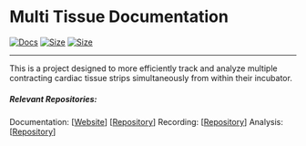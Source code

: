 # Multi Tissue Documentation


[![Docs](https://img.shields.io/website?down_color=red&down_message=offline&label=Visit%20Docs&style=for-the-badge&up_color=success&up_message=online&url=https%3A%2F%2Fmtt.mrph.dev)](http://mtt.mrph.dev) 
[![Size](https://img.shields.io/docker/image-size/murphs/mtt/nginx?label=Nginx%20Image%20Size&style=for-the-badge)](https://hub.docker.com/r/murphs/mta)
[![Size](https://img.shields.io/docker/image-size/murphs/mtt/flask?label=Flask%20Image%20Size&style=for-the-badge)](https://hub.docker.com/r/murphs/mta)

---

This is a project designed to more efficiently track and analyze multiple contracting cardiac tissue strips simultaneously from within their incubator.


##### Relevant Repositories:

Documentation: [[Website](https://mtt.mrph.dev)] [[Repository](https://gitlab.com/costa-lab/multi-tissue-tracking/Documentation)]
Recording: [[Repository](https://gitlab.com/costa-lab/multi-tissue-tracking/recording)]
Analysis: [[Repository](https://gitlab.com/costa-lab/multi-tissue-tracking/analysis)]
